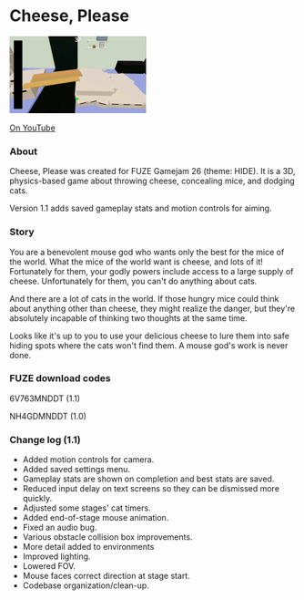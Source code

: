 # Cheese, Please

[![Cheese, Please YouTube link](Cheese%2C%20Please%20YouTube%20Thumbnail.gif)](https://www.youtube.com/watch?v=4BfnaAR9cew "Cheese, Please YouTube link")

[On YouTube](https://www.youtube.com/watch?v=4BfnaAR9cew)

### About

Cheese, Please was created for FUZE Gamejam 26 (theme: HIDE). It is a 3D, physics-based game about throwing cheese, concealing mice, and dodging cats.

Version 1.1 adds saved gameplay stats and motion controls for aiming.

### Story

You are a benevolent mouse god who wants only the best for the mice of the world. What the mice of the world want is cheese, and lots of it! Fortunately for them, your godly powers include access to a large supply of cheese. Unfortunately for them, you can't do anything about cats.

And there are a lot of cats in the world. If those hungry mice could think about anything other than cheese, they might realize the danger, but they're absolutely incapable of thinking two thoughts at the same time.

Looks like it's up to you to use your delicious cheese to lure them into safe hiding spots where the cats won't find them. A mouse god's work is never done.

### FUZE download codes

6V763MNDDT (1.1)

NH4GDMNDDT (1.0)

### Change log (1.1)
* Added motion controls for camera.
* Added saved settings menu.
* Gameplay stats are shown on completion and best stats are saved.
* Reduced input delay on text screens so they can be dismissed more quickly.
* Adjusted some stages' cat timers.
* Added end-of-stage mouse animation.
* Fixed an audio bug.
* Various obstacle collision box improvements.
* More detail added to environments
* Improved lighting.
* Lowered FOV.
* Mouse faces correct direction at stage start.
* Codebase organization/clean-up.
